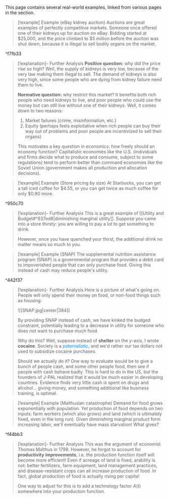 This page contains several real-world examples, linked from various pages in the section.

> [!example] Example (eBay kidney auction)
> Auctions are great examples of perfectly competitive markets. Someone once offered one of their kidneys up for auction on eBay. Bidding started at $25,000, and the price climbed to $5 million before the auction was shut down, because it is illegal to sell bodily organs on the market.

^f7fb33

> [!explanation]- Further Analysis
> **Positive question:** why did the price rise so high? Well, the supply of kidneys is very low, because of the very law making them illegal to sell. The demand of kidneys is also very high, since some people who are dying from kidney failure need them to live.
> 
> **Normative question:** why restrict this market? It benefits both rich people who need kidneys to live, and poor people who could use the money but can still live without one of their kidneys. Well, it comes down to two reasons:
> 
> 1. Market failures (crime, misinformation, etc.)
> 2. Equity (perhaps feels exploitative when rich people can buy their way out of problems and poor people are incentivized to sell their organs)
> 
> This motivates a key question in economics: how freely should an economy function? Capitalistic economies like the U.S. (individuals and firms decide what to produce and consume, subject to some regulations) tend to perform better than command economies like the Soviet Union (government makes all production and allocation decisions).

> [!example] Example (Store pricing by size)
> At Starbucks, you can get a tall iced coffee for $4.55, or you can get twice as much coffee for only $0.90 more.

^950c70

> [!explanation]- Further Analysis
> This is a great example of [[Utility and Budget#^937ed8|diminishing marginal utility]]. Suppose you came into a store thirsty: you are willing to pay a lot to get something to drink.
> 
> However, once you have quenched your thirst, the additional drink no matter means so much to you.

> [!example] Example (SNAP)
> The supplemental nutrition assistance program (SNAP) is a governmental program that provides a debit card to impoverished people that can only purchase food. Giving this instead of cash may reduce people's utility.

^442f37

> [!explanation]- Further Analysis
> Here is a picture of what's going on. People will only spend their money on food, or non-food things such as housing:
> 
> ![[SNAP.jpg|center|384]]
> 
> By providing SNAP instead of cash, we have kinked the budged constraint, potentially leading to a decrease in utility for someone who does not want to purchase much food.
> 
> Why do this? Well, suppose instead of **shelter** on the $y$-axis, I wrote **cocaine**. Society is a <span style="color:#0088ff">paternalistic</span>, and we'd rather our tax dollars not used to subsidize cocaine purchases.
> 
> Should we actually do it? One way to evaluate would be to give a bunch of people cash, and some other people food, then see if people with cash behave badly. This is hard to do in the US, but the founders of J-PAL realized that it would be much easier in developing countries. Evidence finds very little cash is spent on drugs and alcohol... giving money, and something additional like business training, is optimal. 

>[!example] Example (Malthusian catastrophe)
>Demand for food grows exponentially with population. Yet production of food depends on two inputs: farm workers (which also grows) and land (which is ultimately fixed, even in the long run). Given diminishing marginal product form increasing labor, we'll eventually have mass starvation! What gives?

^f44bb3

> [!explanation]- Further Analysis
> This was the argument of economist Thomas Malthus in 1798. However, he forgot to account for **productivity improvements**, i.e. the production function itself will become more efficient! Even if acreage of land is fixed, arability is not: better fertilizers, farm equipment, land management practices, and disease-resistant crops can all increase production of food. In fact, global production of food is actually rising per capita!
> 
> One way to adjust for this is to add a technology factor $A(t)$ somewhere into your production function.

